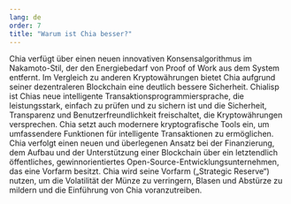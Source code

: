```yaml
---
lang: de
order: 7
title: "Warum ist Chia besser?"
---
```


Chia verfügt über einen neuen innovativen Konsensalgorithmus im Nakamoto-Stil, der den Energiebedarf von Proof of Work aus dem System entfernt. Im Vergleich zu anderen Kryptowährungen bietet Chia aufgrund seiner dezentraleren Blockchain eine deutlich bessere Sicherheit. Chialisp ist Chias neue intelligente Transaktionsprogrammiersprache, die leistungsstark, einfach zu prüfen und zu sichern ist und die Sicherheit, Transparenz und Benutzerfreundlichkeit freischaltet, die Kryptowährungen versprechen. Chia setzt auch modernere kryptografische Tools ein, um umfassendere Funktionen für intelligente Transaktionen zu ermöglichen. Chia verfolgt einen neuen und überlegenen Ansatz bei der Finanzierung, dem Aufbau und der Unterstützung einer Blockchain über ein letztendlich öffentliches, gewinnorientiertes Open-Source-Entwicklungsunternehmen, das eine Vorfarm besitzt. Chia wird seine Vorfarm („Strategic Reserve“) nutzen, um die Volatilität der Münze zu verringern, Blasen und Abstürze zu mildern und die Einführung von Chia voranzutreiben.
